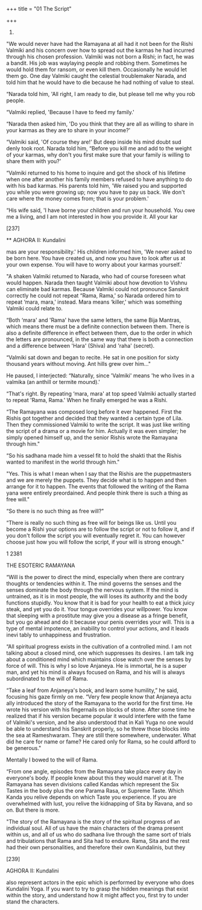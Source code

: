 +++
title = "01 The Script"

+++

1. 

"We would never have had the Ramayana at all had it not been for the Rishi Valmiki and his concern over how to spread out the karmas he had incurred through his chosen profession. Valmiki was not born a Rishi; in fact, he was a bandit. His job was waylaying people and robbing them. Sometimes he would hold them for ransom, or even kill them. Occasionally he would let them go. One day Valmiki caught the celestial troublemaker Narada, and told him that he would have to die because he had nothing of value to steal. 

“Narada told him, 'All right, I am ready to die, but please tell me why you rob people. 

“Valmiki replied, 'Because I have to feed my family.' 

“Narada then asked him, 'Do you think that they are all as willing to share in your karmas as they are to share in your income?' 

“Valmiki said, 'Of course they are!' But deep inside his mind doubt sud denly took root. Narada told him, “Before you kill me and add to the weight of your karmas, why don't you first make sure that your family is willing to share them with you?' 

“Valmiki returned to his home to inquire and got the shock of his lifetime when one after another his family members refused to have anything to do with his bad karmas. His parents told him, 'We raised you and supported you while you were growing up; now you have to pay us back. We don't care where the money comes from; that is your problem.' 

“His wife said, 'I have borne your children and run your household. You owe me a living, and I am not interested in how you provide it. All your kar 

[237] 

** AGHORA II: Kundalini 

mas are your responsibility.' His children informed him, 'We never asked to be born here. You have created us, and now you have to look after us at your own expense. You will have to worry about your karmas yourself.' 

"A shaken Valmiki retumed to Narada, who had of course foreseen what would happen. Narada then taught Valmiki about how devotion to Vishnu can eliminate bad karmas. Because Valmiki could not pronounce Sanskrit correctly he could not repeat “Rama, Rama,' so Narada ordered him to repeat ‘mara, mara,' instead. Mara means ‘killer,' which was something Valmiki could relate to. 

“Both ‘mara' and 'Rama' have the same letters, the same Bija Mantras, which means there must be a definite connection between them. There is also a definite difference in effect between them, due to the order in which the letters are pronounced, in the same way that there is both a connection and a difference between 'Hara' (Shiva) and 'raha' (secret). 

“Valmiki sat down and began to recite. He sat in one position for sixty thousand years without moving. Ant hills grew over him..." 

He paused, I interjected: “Naturally, since 'Valmiki' means 'he who lives in a valmika (an anthill or termite mound).' 

“That's right. By repeating ‘mara, mara' at top speed Valmiki actually started to repeat 'Rama, Rama.' When he finally emerged he was a Rishi. 

“The Ramayana was composed long before it ever happened. First the Rishis got together and decided that they wanted a certain type of Lila. Then they commissioned Valmiki to write the script. It was just like writing the script of a drama or a movie for him. Actually it was even simpler; he simply opened himself up, and the senior Rishis wrote the Ramayana through him." 

“So his sadhana made him a vessel fit to hold the shakti that the Rishis wanted to manifest in the world through him." 

"Yes. This is what I mean when I say that the Rishis are the puppetmasters and we are merely the puppets. They decide what is to happen and then arrange for it to happen. The events that followed the writing of the Rama yana were entirely preordained. And people think there is such a thing as free will." 

“So there is no such thing as free will?" 

“There is really no such thing as free will for beings like us. Until you become a Rishi your options are to follow the script or not to follow it, and if you don't follow the script you will eventually regret it. You can however choose just how you will follow the script, if your will is strong enough.” 

1 2381 

THE ESOTERIC RAMAYANA 

“Will is the power to direct the mind, especially when there are contrary thoughts or tendencies within it. The mind governs the senses and the senses dominate the body through the nervous system. If the mind is untrained, as it is in most people, the will loses its authority and the body functions stupidly. You know that it is bad for your health to eat a thick juicy steak, and yet you do it. Your tongue overrides your willpower. You know that sleeping with a prostitute may give you a disease as a fringe benefit, but you go ahead and do it because your penis overrides your will. This is a type of mental impotence, an inability to control your actions, and it leads inevi tably to unhappiness and frustration. 

“All spiritual progress exists in the cultivation of a controlled mind. I am not talking about a closed mind, one which suppresses its desires. I am talk ing about a conditioned mind which maintains close watch over the senses by force of will. This is why I so love Anjaneya. He is immortal, he is a super man, and yet his mind is always focused on Rama, and his will is always subordinated to the will of Rama. 

“Take a leaf from Anjaneya's book, and learn some humility,” he said, focusing his gaze firmly on me. “Very few people know that Anjaneya actu ally introduced the story of the Ramayana to the world for the first time. He wrote his version with his fingernails on blocks of stone. After some time he realized that if his version became popular it would interfere with the fame of Valmiki's version, and he also understood that in Kali Yuga no one would be able to understand his Sanskrit properly, so he threw those blocks into the sea at Rameshwaram. They are still there somewhere, underwater. What did he care for name or fame? He cared only for Rama, so he could afford to be generous." 

Mentally I bowed to the will of Rama. 

“From one angle, episodes from the Ramayana take place every day in everyone's body. If people knew about this they would marvel at it. The Ramayana has seven divisions called Kandas which represent the Six Tastes in the body plus the one Parama Rasa, or Supreme Taste. Which Kanda you relive depends on which Taste you experience. If you are overwhelmed with lust, you relive the kidnapping of Sita by Ravana, and so on. But there is more. 

"The story of the Ramayana is the story of the spiritual progress of an individual soul. All of us have the main characters of the drama present within us, and all of us who do sadhana live through the same sort of trials and tribulations that Rama and Sita had to endure. Rama, Sita and the rest had their own personalities, and therefore their own Kundalinis, but they 

[239] 

AGHORA II: Kundalini 

also represent actors in the epic which is performed by everyone who does Kundalini Yoga. If you want to try to grasp the hidden meanings that exist within the story, and understand how it might affect you, first try to under stand the characters. 
